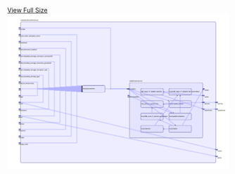 [View Full Size](https://raw.githubusercontent.com/mingfang/terraform-k8s-modules/master/modules/druid/historical/diagram.svg?sanitize=true)<img src="diagram.svg"/>
